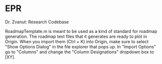 # EPR
Dr. Zvanut: Research Codebase

RoadmapTemplate.m is meant to be used as a kind of standard for roadmap generation. The roadmap text files that it generates are ready to plot in Origin. When you import them (Ctrl + K) into Origin, make sure to select "Show Options Dialog" in the file explorer that pops up. In "Import Options" go to "Columns" and change the "Column Designations" dropdown box to [XY]. 
